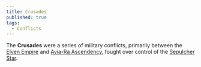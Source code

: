 ```yaml
---
title: Crusades
published: true
tags:
  - Conflicts
---
```


The **Crusades** were a series of military conflicts, primarily between the [Elven Empire](/compendium/Elven_Empire) and [Avia-Ra Ascendency](/compendium/Avia-Ra_Ascendency), fought over control of the [Sepulcher Star](/compendium/Sepulcher_Star).
